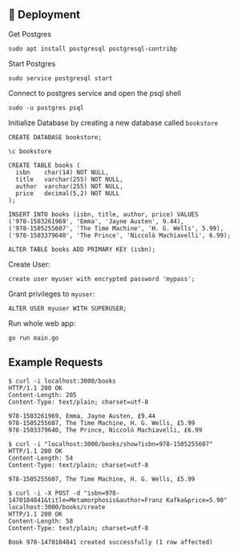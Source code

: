## 🚀 Deployment <a name = "deployment"></a>

Get Postgres
```
sudo apt install postgresql postgresql-contribp
```
Start Postgres
```
sudo service postgresql start
```
Connect to postgres service and open the psql shell
```
sudo -u postgres psql
```
Initialize Database by creating a new database called `bookstore`
```
CREATE DATABASE bookstore;
```
```
\c bookstore
```
```
CREATE TABLE books (
  isbn    char(14) NOT NULL,
  title   varchar(255) NOT NULL,
  author  varchar(255) NOT NULL,
  price   decimal(5,2) NOT NULL
);

INSERT INTO books (isbn, title, author, price) VALUES
('978-1503261969', 'Emma', 'Jayne Austen', 9.44),
('978-1505255607', 'The Time Machine', 'H. G. Wells', 5.99),
('978-1503379640', 'The Prince', 'Niccolò Machiavelli', 6.99);

ALTER TABLE books ADD PRIMARY KEY (isbn);
```

Create User:
```
create user myuser with encrypted password 'mypass';
```

Grant privileges to `myuser`:
```
ALTER USER myuser WITH SUPERUSER;
```

Run whole web app:
```
go run main.go
```

## Example Requests
```
$ curl -i localhost:3000/books
HTTP/1.1 200 OK
Content-Length: 205
Content-Type: text/plain; charset=utf-8

978-1503261969, Emma, Jayne Austen, £9.44
978-1505255607, The Time Machine, H. G. Wells, £5.99
978-1503379640, The Prince, Niccolò Machiavelli, £6.99
```
```
$ curl -i "localhost:3000/books/show?isbn=978-1505255607"
HTTP/1.1 200 OK
Content-Length: 54
Content-Type: text/plain; charset=utf-8

978-1505255607, The Time Machine, H. G. Wells, £5.99
```
```
$ curl -i -X POST -d "isbn=978-1470184841&title=Metamorphosis&author=Franz Kafka&price=5.90" localhost:3000/books/create
HTTP/1.1 200 OK
Content-Length: 58
Content-Type: text/plain; charset=utf-8

Book 978-1470184841 created successfully (1 row affected)
```